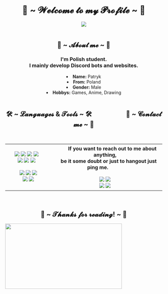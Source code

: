 <body>
    <h1 align="center">👋 ~ 𝓦𝓮𝓵𝓬𝓸𝓶𝓮 𝓽𝓸 𝓶𝔂 𝓟𝓻𝓸𝓯𝓲𝓵𝓮 ~ 👋</h1>
    <p>
    <div align="center">
        <img src="https://i.imgur.com/jx17oHT.gif">
    </div>
<br>
    <div>
        <h2 align="center">💬 ~ 𝓐𝓫𝓸𝓾𝓽 𝓶𝓮 ~ 💬</h2>
        <h3 align="center">
          I'm Polish student.<br>
          I mainly develop Discord bots and websites.
        </h3>
        <li align="center">
            <b>Name:</b> Patryk
        </li>
        <li align="center">
            <b>From:</b> Poland
        </li>
        <li align="center">
            <b>Gender:</b> Male
        </li>
        <li align="center">
            <b>Hobbys:</b> Games, Anime, Drawing
        </li>
    </div>
<br>
    <div>
        <h2 align="center">🛠 ~ 𝓛𝓪𝓷𝓰𝓾𝓪𝓰𝓮𝓼 & 𝓣𝓸𝓸𝓵𝓼 ~ 🛠&nbsp&nbsp&nbsp&nbsp&nbsp&nbsp&nbsp&nbsp&nbsp&nbsp&nbsp&nbsp&nbsp&nbsp&nbsp&nbsp&nbsp&nbsp&nbsp&nbsp&nbsp&nbsp📝 ~ 𝓒𝓸𝓷𝓽𝓪𝓬𝓽 𝓶𝓮 ~ 📝</h2>
    <p>
    </div>
    <div>
        <div>
	<!--INVISIBLE SPACE-->⠀⠀⠀<!--INVISIBLE SPACE-->
            <table>
                <tr>
                    <td align="center">
			<br>
                        <img src="https://img.shields.io/badge/C%20-%23555555.svg?&style=for-the-badge&logo=C&logoColor=white"/>
                        <img src="https://img.shields.io/badge/C++%20-%2300599C.svg?&style=for-the-badge&logo=C%2B%2B&logoColor=white"/>
                        <img src="https://img.shields.io/badge/html5%20-%23E34F26.svg?&style=for-the-badge&logo=html5&logoColor=white"/> 
                        <img src="https://img.shields.io/badge/css3%20-%231572B6.svg?&style=for-the-badge&logo=css3&logoColor=white"/><br>
                        <img src="https://img.shields.io/badge/node.js%20-%2343853D.svg?&style=for-the-badge&logo=node.js&logoColor=white"/> 
                        <img src="https://img.shields.io/badge/javascript%20-%23323330.svg?&style=for-the-badge&logo=javascript&logoColor=%23F7DF1E"/>
                        <img src="https://img.shields.io/badge/C%20Sharp%20-%23239120.svg?&style=for-the-badge&logo=C%20Sharp&logoColor=white"/>
                        <br><br>
                        ⠀<img src="https://img.shields.io/badge/Windows%20-%230078D6.svg?&style=for-the-badge&logo=Windows&logoColor=white"/>
                        <img src="https://img.shields.io/badge/Office%20365%20-%23F05033.svg?&style=for-the-badge&logo=microsoft%20office&logoColor=white"/> 
                        <img src="https://img.shields.io/badge/Unity%20-%23000000.svg?&style=for-the-badge&logo=Unity&logoColor=white"/><br>
                        ⠀<img src="https://img.shields.io/badge/Microsoft%20SQL%20Server%20-%23CC2927.svg?&style=for-the-badge&logo=Microsoft%20SQL%20Server&logoColor=white"/>
                        <img src="https://img.shields.io/badge/Visual%20Studio%20Code%20-%23007ACC.svg?&style=for-the-badge&logo=Visual%20Studio%20Code&logoColor=white"/>
			<!--INVISIBLE SPACE-->⠀⠀⠀⠀⠀⠀⠀<!--INVISIBLE SPACE-->
			<br>
                    </td>
                    <th align="center">
                        <!--INVISIBLE SPACE--><!--INVISIBLE SPACE-->
                        ⠀⠀⠀⠀If you want to reach out to me about anything,<br>⠀⠀be it some doubt or just to hangout just ping me.⠀⠀⠀⠀<br><br>
                        <a href="https://steamcommunity.com/id/juzlus" target="_blank"><img src="https://img.shields.io/badge/Steam%20-%23000000.svg?&style=for-the-badge&logo=Steam&logoColor=white"/></a> 
                        <a href="mailto:Juzlus.Biznes@gmail.com" target="_blank"><img src="https://img.shields.io/badge/Gmail-%23EA4335.svg?&style=for-the-badge&logo=gmail&logoColor=white"></a><br>
                        <a href="https://www.twitch.tv/juzlus" target="_blank"><img src="https://img.shields.io/badge/Twitch%20-%239146FF.svg?&style=for-the-badge&logo=Twitch&logoColor=white"/></a>
                        <a href="https://discord.gg/wzXWcHhACf" target="_blank"><img src="https://img.shields.io/badge/Discord%20-%237289DA.svg?&style=for-the-badge&logo=discord&logoColor=white"/></a>
                        <!--INVISIBLE SPACE--><!--INVISIBLE SPACE-->
                    </th>
                </tr>
            </table>
        </div>
    </div>
<br>
    <div>
        <h2 align="center">💖 ~ 𝓣𝓱𝓪𝓷𝓴𝓼 𝓯𝓸𝓻 𝓻𝓮𝓪𝓭𝓲𝓷𝓰! ~ 💖</h2>
        <div>
            <img src="https://i.imgur.com/KXx0cCx.gif" width="373.5px" height="208.5px">
        </div>
    </div>
</body>
